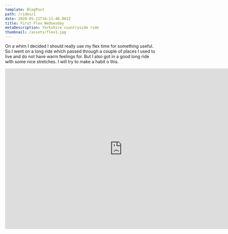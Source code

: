 ```yaml
---
template: BlogPost
path: /rides/1
date: 2020-05-21T16:11:40.861Z
title: First Flex Wednesday
metaDescription: Yorkshire countryside ride
thumbnail: /assets/flex1.jpg
---
```

On a whim I decided I should really use my flex time for something useful.  So I went on a long ride which passed through a couple of places I used to live and do not have warm feelings for. But I also got in a good long ride with some nice stretches.  I will try to make a habit o this.

<iframe height='527' width='768' frameborder='0' allowtransparency='true' scrolling='no' src='https://www.strava.com/activities/3482087271/embed/98eb13a5b332ba6a8814307bf7dfe8a5ba4420cb'></iframe>
